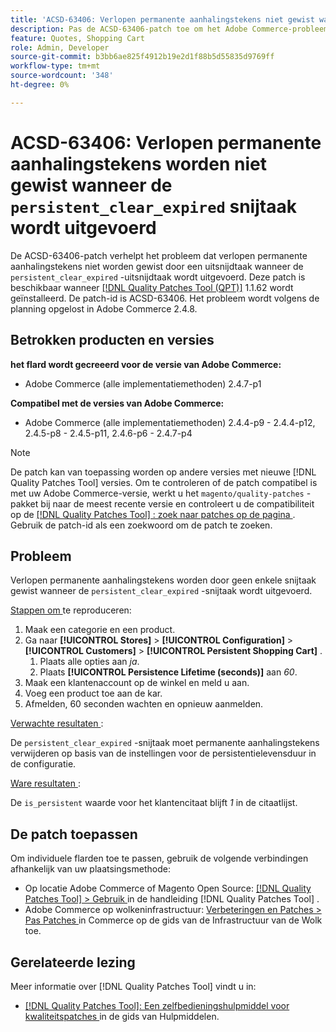 ```yaml
---
title: 'ACSD-63406: Verlopen permanente aanhalingstekens niet gewist wanneer de persistente_clear_expired cron-taak wordt uitgevoerd'
description: Pas de ACSD-63406-patch toe om het Adobe Commerce-probleem op te lossen waarbij de verlopen permanente aanhalingstekens niet worden gewist door een uitsnijdtaak wanneer de 'persistent_clear_expired''-uitsnijdtaak wordt uitgevoerd.
feature: Quotes, Shopping Cart
role: Admin, Developer
source-git-commit: b3bb6ae825f4912b19e2d1f88b5d55835d9769ff
workflow-type: tm+mt
source-wordcount: '348'
ht-degree: 0%

---
```



# ACSD-63406: Verlopen permanente aanhalingstekens worden niet gewist wanneer de `persistent_clear_expired` snijtaak wordt uitgevoerd

De ACSD-63406-patch verhelpt het probleem dat verlopen permanente aanhalingstekens niet worden gewist door een uitsnijdtaak wanneer de `persistent_clear_expired` -uitsnijdtaak wordt uitgevoerd. Deze patch is beschikbaar wanneer [[!DNL Quality Patches Tool (QPT)]](/help/tools/quality-patches-tool/quality-patches-tool-to-self-serve-quality-patches.md) 1.1.62 wordt geïnstalleerd. De patch-id is ACSD-63406. Het probleem wordt volgens de planning opgelost in Adobe Commerce 2.4.8.

## Betrokken producten en versies

**het flard wordt gecreeerd voor de versie van Adobe Commerce:**

* Adobe Commerce (alle implementatiemethoden) 2.4.7-p1

**Compatibel met de versies van Adobe Commerce:**

* Adobe Commerce (alle implementatiemethoden) 2.4.4-p9 - 2.4.4-p12, 2.4.5-p8 - 2.4.5-p11, 2.4.6-p6 - 2.4.7-p4

>[!NOTE]
>
>De patch kan van toepassing worden op andere versies met nieuwe [!DNL Quality Patches Tool] versies. Om te controleren of de patch compatibel is met uw Adobe Commerce-versie, werkt u het `magento/quality-patches` -pakket bij naar de meest recente versie en controleert u de compatibiliteit op de [[!DNL Quality Patches Tool] : zoek naar patches op de pagina ](https://experienceleague.adobe.com/tools/commerce-quality-patches/index.html) . Gebruik de patch-id als een zoekwoord om de patch te zoeken.

## Probleem

Verlopen permanente aanhalingstekens worden door geen enkele snijtaak gewist wanneer de `persistent_clear_expired` -snijtaak wordt uitgevoerd.

<u> Stappen om </u> te reproduceren:

1. Maak een categorie en een product.
1. Ga naar **[!UICONTROL Stores]** > **[!UICONTROL Configuration]** > **[!UICONTROL Customers]** > **[!UICONTROL Persistent Shopping Cart]** .
   1. Plaats alle opties aan *ja*.
   1. Plaats **[!UICONTROL Persistence Lifetime (seconds)]** aan *60*.
1. Maak een klantenaccount op de winkel en meld u aan.
1. Voeg een product toe aan de kar.
1. Afmelden, 60 seconden wachten en opnieuw aanmelden.

<u> Verwachte resultaten </u>:

De `persistent_clear_expired` -snijtaak moet permanente aanhalingstekens verwijderen op basis van de instellingen voor de persistentielevensduur in de configuratie.

<u> Ware resultaten </u>:

De `is_persistent` waarde voor het klantencitaat blijft *1* in de citaatlijst.

## De patch toepassen

Om individuele flarden toe te passen, gebruik de volgende verbindingen afhankelijk van uw plaatsingsmethode:

* Op locatie Adobe Commerce of Magento Open Source: [[!DNL Quality Patches Tool] > Gebruik ](/help/tools/quality-patches-tool/usage.md) in de handleiding [!DNL Quality Patches Tool] .
* Adobe Commerce op wolkeninfrastructuur: [ Verbeteringen en Patches > Pas Patches ](https://experienceleague.adobe.com/docs/commerce-cloud-service/user-guide/develop/upgrade/apply-patches.html) in Commerce op de gids van de Infrastructuur van de Wolk toe.


## Gerelateerde lezing

Meer informatie over [!DNL Quality Patches Tool] vindt u in:

* [[!DNL Quality Patches Tool]: Een zelfbedieningshulpmiddel voor kwaliteitspatches ](/help/tools/quality-patches-tool/quality-patches-tool-to-self-serve-quality-patches.md) in de gids van Hulpmiddelen.
